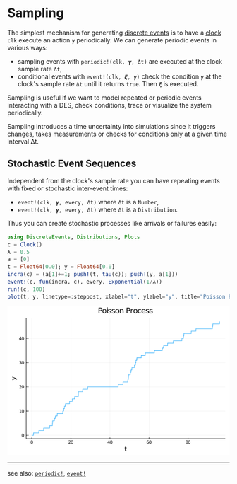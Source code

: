 # Sampling

The simplest mechanism for generating [discrete events](events.md) is to have a [clock](clocks.md) `clk` execute an action `𝜸` periodically. We can generate periodic events in various ways:

- sampling events with `periodic!(clk, 𝜸, Δt)` are executed at the clock sample rate `Δt`,
- conditional events with `event!(clk, 𝝃, 𝜸)` check the condition `𝜸` at the clock's sample rate `Δt` until it returns `true`. Then `𝝃` is executed.

Sampling is useful if we want to model repeated or periodic events interacting with a DES, check conditions, trace or visualize the system periodically.

Sampling introduces a time uncertainty into simulations since it triggers changes, takes measurements or checks for conditions only at a given time interval Δt.

## Stochastic Event Sequences

Independent from the clock's sample rate you can have repeating events with fixed or stochastic inter-event times:

- `event!(clk, 𝜸, every, Δt)` where `Δt` is a `Number`,
- `event!(clk, 𝜸, every, Δt)` where `Δt` is a `Distribution`.

Thus you can create stochastic processes like arrivals or failures easily:

```julia
using DiscreteEvents, Distributions, Plots
c = Clock()
λ = 0.5
a = [0]
t = Float64[0.0]; y = Float64[0.0]
incra(c) = (a[1]+=1; push!(t, tau(c)); push!(y, a[1]))
event!(c, fun(incra, c), every, Exponential(1/λ))
run!(c, 100)
plot(t, y, linetype=:steppost, xlabel="t", ylabel="y", title="Poisson Process", legend=false)
```

![poisson process](img/poiss.png)

-----

see also: [`periodic!`](https://pbayer.github.io/DiscreteEvents.jl/dev/events/#Continuous-sampling), [`event!`](https://pbayer.github.io/DiscreteEvents.jl/dev/events/#Timed-events)